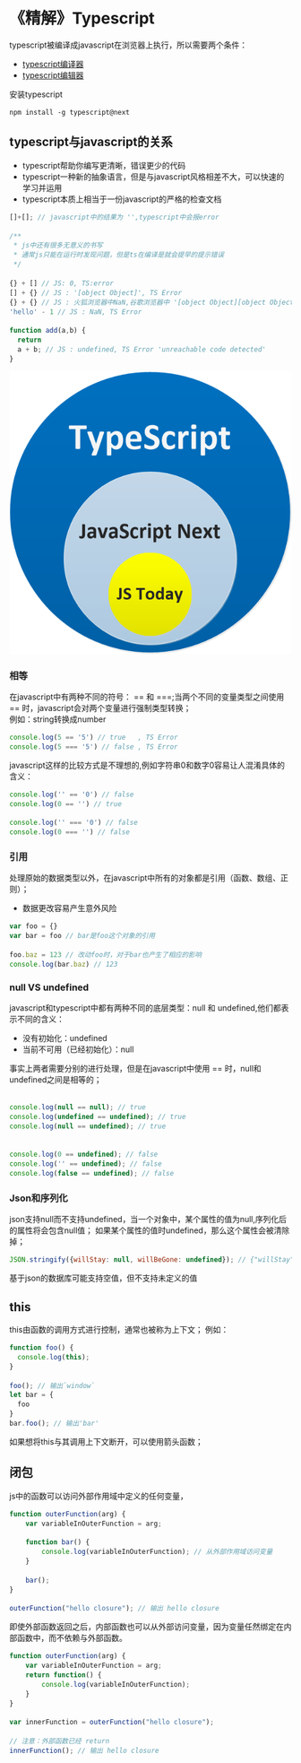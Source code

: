 # 《精解》Typescript
typescript被编译成javascript在浏览器上执行，所以需要两个条件：  
+ [typescript编译器](https://www.npmjs.com/package/typescript)
+ [typescript编辑器](https://code.visualstudio.com/)

安装typescript
````
npm install -g typescript@next
````
##  typescript与javascript的关系
+ typescript帮助你编写更清晰，错误更少的代码
+ typescript一种新的抽象语言，但是与javascript风格相差不大，可以快速的学习并运用  
+ typescript本质上相当于一份javascript的严格的检查文档

```javascript
[]+[]; // javascript中的结果为 '',typescript中会报error

/**
 * js中还有很多无意义的书写
 * 通常js只能在运行时发现问题，但是ts在编译是就会提早的提示错误
 */

{} + [] // JS: 0, TS:error
[] + {} // JS : '[object Object]', TS Error
{} + {} // JS : 火狐浏览器中NaN,谷歌浏览器中 '[object Object][object Object]'；TS：Error
'hello' - 1 // JS : NaN, TS Error

function add(a,b) {
  return
  a + b; // JS : undefined, TS Error 'unreachable code detected'
}
```
![](./static/img/typescript/img.png)

### 相等
在javascript中有两种不同的符号： == 和 ===;当两个不同的变量类型之间使用 == 时，javascript会对两个变量进行强制类型转换；  
例如：string转换成number
```javascript
console.log(5 == '5') // true   , TS Error
console.log(5 === '5') // false , TS Error
```
javascript这样的比较方式是不理想的,例如字符串0和数字0容易让人混淆具体的含义：
```javascript
console.log('' == '0') // false
console.log(0 == '') // true

console.log('' === '0') // false
console.log(0 === '') // false
```

### 引用

处理原始的数据类型以外，在javascript中所有的对象都是引用（函数、数组、正则）；
+ 数据更改容易产生意外风险
```javascript
var foo = {}
var bar = foo // bar是foo这个对象的引用

foo.baz = 123 // 改动foo时，对于bar也产生了相应的影响
console.log(bar.baz) // 123
```

### null VS undefined
javascript和typescript中都有两种不同的底层类型：null 和 undefined,他们都表示不同的含义：  
+ 没有初始化：undefined
+ 当前不可用（已经初始化）：null  

事实上两者需要分别的进行处理，但是在javascript中使用 == 时，null和undefined之间是相等的；

```javascript

console.log(null == null); // true 
console.log(undefined == undefined); // true 
console.log(null == undefined); // true


console.log(0 == undefined); // false
console.log('' == undefined); // false
console.log(false == undefined); // false
```

### Json和序列化
json支持null而不支持undefined，当一个对象中，某个属性的值为null,序列化后的属性将会包含null值；
如果某个属性的值时undefined，那么这个属性会被清除掉；
```javascript
JSON.stringify({willStay: null, willBeGone: undefined}); // {"willStay":null}
```
基于json的数据库可能支持空值，但不支持未定义的值

## this
this由函数的调用方式进行控制，通常也被称为上下文；
例如：
```javascript
function foo() {
  console.log(this);
}

foo(); // 输出`window` 
let bar = {
  foo
}
bar.foo(); // 输出'bar'
```
如果想将this与其调用上下文断开，可以使用箭头函数；

## 闭包
js中的函数可以访问外部作用域中定义的任何变量，
```javascript
function outerFunction(arg) {
    var variableInOuterFunction = arg;

    function bar() {
        console.log(variableInOuterFunction); // 从外部作用域访问变量
    }

    bar();
}

outerFunction("hello closure"); // 输出 hello closure
```
即使外部函数返回之后，内部函数也可以从外部访问变量，因为变量任然绑定在内部函数中，而不依赖与外部函数。
```javascript
function outerFunction(arg) {
    var variableInOuterFunction = arg;
    return function() {
        console.log(variableInOuterFunction);
    }
}

var innerFunction = outerFunction("hello closure");

// 注意：外部函数已经 return
innerFunction(); // 输出 hello closure
```


